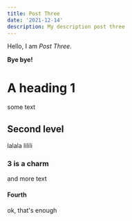 ```yaml
---
title: Post Three
date: '2021-12-14'
description: My description post three
---
```

Hello, I am _Post Three._

**Bye bye!**

# A heading 1

some text

## Second level

lalala lilili

### 3 is a charm

and more text


#### Fourth

ok, that's enough
